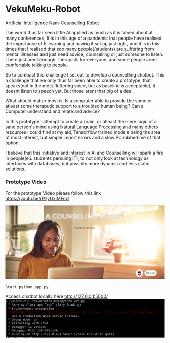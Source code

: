 # VekuMeku-Robot
Artificial Intelligence Nam-Counselling Robot

The world thus far seen little AI applied as much as it is talked about at many conferences, It is in this age of a pandemic that people have realised the 
importance of E-learning and having it set up just right, and it is in this times that I realised that soo many people(/students) are suffering from mental illnesses and 
just need advice, counselling or just someone to listen. There just arent enough Therapists for everyone, and some people arent comfortable talking to people.

So to combact this challenge I set out to develop a counselling chatbot. This a challenge that Ive only thus far been able to create a prototype, that speaks(not in the most fluttering voice, but as baseline is acceptable), it doesnt listen to speech yet, But those arent that big of a deal. 

What should matter most is, Is a computer able to provide the some or atleast some theraputic support to a troubled human being? Can a Computer understand and relate and advice?

In this prototype I attempt to create a brain, or atleast the mere logic of a sane person's mind using Natural Language Processing and many others resources I could find at my aid, Tensorflow trained models being the area of most interest, but simple import errors and a slow PC robbed me of that option.

I believe that this initiative and interest in AI and Counselling will spark a fire in people(e.i. students persuing IT), to not only look at technology as interfaces with databases, but possibly more dynamic and less static solutions.

### Prototype Video
For the prototype Video please follow this link https://youtu.be/rPzyUxIMFcU

![Alt text](screenshoots/main.PNG)



````md
Start python app.py
````
Access chatbot locally here http://127.0.0.1:5000/
![Alt text](screenshoots/run.PNG)

